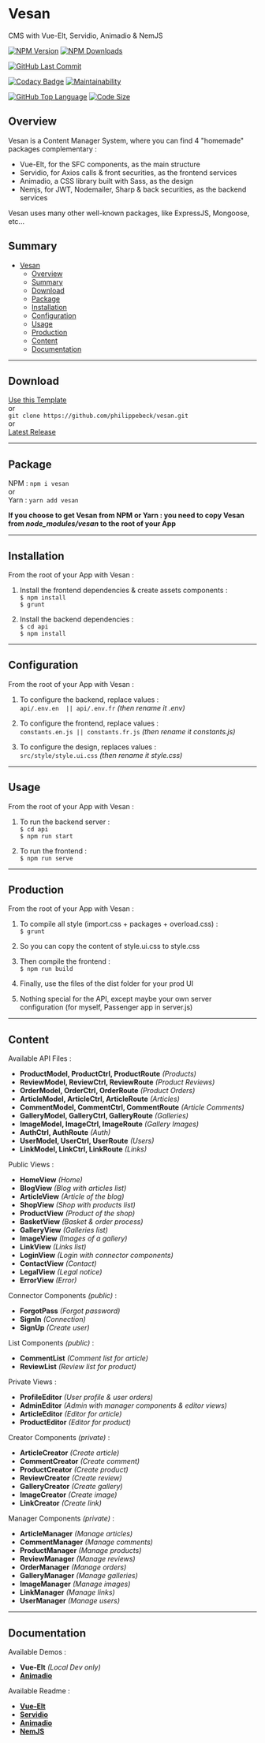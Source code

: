 # Vesan 

CMS with Vue-Elt, Servidio, Animadio & NemJS

[![NPM Version](https://badgen.net/npm/v/vesan)](https://www.npmjs.com/package/vesan)
[![NPM Downloads](https://badgen.net/npm/dt/vesan)](https://www.npmjs.com/package/vesan)

[![GitHub Last Commit](https://badgen.net/github/last-commit/philippebeck/vesan)](https://github.com/philippebeck/vesan/commits/master)

[![Codacy Badge](https://app.codacy.com/project/badge/Grade/cfde730eaf0f48a587afc8b95a2ac119)](https://www.codacy.com/gh/philippebeck/vesan/dashboard)
[![Maintainability](https://api.codeclimate.com/v1/badges/61debaf8cefe10b19cc6/maintainability)](https://codeclimate.com/github/philippebeck/vesan/maintainability)

[![GitHub Top Language](https://img.shields.io/github/languages/top/philippebeck/vesan)](https://github.com/philippebeck/vesan)
[![Code Size](https://img.shields.io/github/languages/code-size/philippebeck/vesan)](https://github.com/philippebeck/vesan/tree/master)

## Overview

Vesan is a Content Manager System, where you can find 4 "homemade" packages complementary :
-  Vue-Elt, for the SFC components, as the main structure  
-  Servidio, for Axios calls & front securities, as the frontend services  
-  Animadio, a CSS library built with Sass, as the design  
-  Nemjs, for JWT, Nodemailer, Sharp & back securities, as the backend services  

Vesan uses many other well-known packages, like ExpressJS, Mongoose, etc...

## Summary

- [Vesan](#vesan)
  - [Overview](#overview)
  - [Summary](#summary)
  - [Download](#download)
  - [Package](#package)
  - [Installation](#installation)
  - [Configuration](#configuration)
  - [Usage](#usage)
  - [Production](#production)
  - [Content](#content)
  - [Documentation](#documentation)

---

## Download

[Use this Template](https://github.com/philippebeck/vesan/generate)  
or  
`git clone https://github.com/philippebeck/vesan.git`  
or  
[Latest Release](https://github.com/philippebeck/vesan/releases)  

---

## Package

NPM : `npm i vesan`  
or  
Yarn : `yarn add vesan`  

**If you choose to get Vesan from NPM or Yarn : you need to copy Vesan from *node_modules/vesan* to the root of your App**

---

## Installation

From the root of your App with Vesan :  

1. Install the frontend dependencies & create assets components :  
`$ npm install`  
`$ grunt`  

1. Install the backend dependencies :  
`$ cd api`  
`$ npm install`  

---

## Configuration

From the root of your App with Vesan :  

1. To configure the backend, replace values :  
`api/.env.en  || api/.env.fr` *(then rename it .env)*  

2. To configure the frontend, replace values :  
`constants.en.js || constants.fr.js` *(then rename it constants.js)*  

3. To configure the design, replaces values :  
`src/style/style.ui.css` *(then rename it style.css)*  

---

## Usage

From the root of your App with Vesan :  

1. To run the backend server :  
`$ cd api`  
`$ npm run start`  

1. To run the frontend :  
`$ npm run serve`  

---

## Production

From the root of your App with Vesan :  

1. To compile all style (import.css + packages + overload.css) :  
`$ grunt`  

2. So you can copy the content of style.ui.css to style.css  

3. Then compile the frontend :  
`$ npm run build`  

4. Finally, use the files of the dist folder for your prod UI

5. Nothing special for the API, except maybe your own server configuration (for myself, Passenger app in server.js)

---
## Content

Available API Files :
-   **ProductModel, ProductCtrl, ProductRoute** *(Products)*  
-   **ReviewModel, ReviewCtrl, ReviewRoute** *(Product Reviews)*  
-   **OrderModel, OrderCtrl, OrderRoute** *(Product Orders)*  
-   **ArticleModel, ArticleCtrl, ArticleRoute** *(Articles)*  
-   **CommentModel, CommentCtrl, CommentRoute** *(Article Comments)*  
-   **GalleryModel, GalleryCtrl, GalleryRoute** *(Galleries)*  
-   **ImageModel, ImageCtrl, ImageRoute** *(Gallery Images)*  
-   **AuthCtrl, AuthRoute** *(Auth)*  
-   **UserModel, UserCtrl, UserRoute** *(Users)*  
-   **LinkModel, LinkCtrl, LinkRoute** *(Links)*  

Public Views :  
-   **HomeView** *(Home)*  
-   **BlogView** *(Blog with articles list)*  
-   **ArticleView** *(Article of the blog)*  
-   **ShopView** *(Shop with products list)*  
-   **ProductView** *(Product of the shop)*  
-   **BasketView** *(Basket & order process)*  
-   **GalleryView** *(Galleries list)*  
-   **ImageView** *(Images of a gallery)*  
-   **LinkView** *(Links list)*  
-   **LoginView** *(Login with connector components)*  
-   **ContactView** *(Contact)*  
-   **LegalView** *(Legal notice)*  
-   **ErrorView** *(Error)*  

Connector Components *(public)* :  
-   **ForgotPass** *(Forgot password)*  
-   **SignIn** *(Connection)*  
-   **SignUp** *(Create user)*  

List Components *(public)* :  
-   **CommentList** *(Comment list for article)*  
-   **ReviewList** *(Review list for product)*  

Private Views :  
-   **ProfileEditor** *(User profile & user orders)*  
-   **AdminEditor** *(Admin with manager components & editor views)*  
-   **ArticleEditor** *(Editor for article)*  
-   **ProductEditor** *(Editor for product)*  

Creator Components *(private)* :  
-   **ArticleCreator** *(Create article)*  
-   **CommentCreator** *(Create comment)*  
-   **ProductCreator** *(Create product)*  
-   **ReviewCreator** *(Create review)*  
-   **GalleryCreator** *(Create gallery)*  
-   **ImageCreator** *(Create image)*  
-   **LinkCreator** *(Create link)*  

Manager Components *(private)* :  
-   **ArticleManager** *(Manage articles)*  
-   **CommentManager** *(Manage comments)*  
-   **ProductManager** *(Manage products)*  
-   **ReviewManager** *(Manage reviews)*  
-   **OrderManager** *(Manage orders)*  
-   **GalleryManager** *(Manage galleries)*  
-   **ImageManager** *(Manage images)*  
-   **LinkManager** *(Manage links)*  
-   **UserManager** *(Manage users)*  

---

## Documentation

Available Demos :
-   **Vue-Elt** *(Local Dev only)*  
-   [**Animadio**](https://philippebeck.github.io/animadio)  

Available Readme :  
-   [**Vue-Elt**](https://github.com/philippebeck/vue-elt)  
-   [**Servidio**](https://github.com/philippebeck/servidio)  
-   [**Animadio**](https://github.com/philippebeck/animadio)  
-   [**NemJS**](https://github.com/philippebeck/nemjs)  
